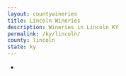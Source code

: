 ```yaml
---
layout: countywineries
title: Lincoln Wineries
description: Wineries in Lincoln KY
permalink: /ky/lincoln/
county: lincoln
state: ky
---
```

-
